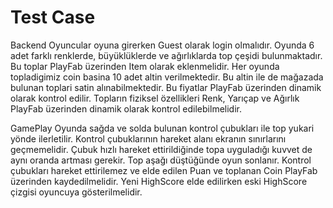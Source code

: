 # Test Case

Backend
Oyuncular oyuna girerken Guest olarak login olmalıdır. Oyunda 6 adet farklı renklerde,
büyüklüklerde ve ağırlıklarda top çeşidi bulunmaktadır. Bu toplar PlayFab üzerinden Item olarak
eklenmelidir. Her oyunda topladigimiz coin basina 10 adet altin verilmektedir. Bu altin ile de
mağazada bulunan toplari satin alınabilmektedir. Bu fiyatlar PlayFab üzerinden dinamik olarak
kontrol edilir. Topların fiziksel özellikleri Renk, Yarıçap ve Ağırlık PlayFab üzerinden dinamik
olarak kontrol edilebilmelidir.

GamePlay
Oyunda sağda ve solda bulunan kontrol çubukları ile top yukari yönde ilerletilir.
Kontrol çubuklarının hareket alanı ekranın sınırlarını geçmemelidir.
Çubuk hızlı hareket ettirildiğinde topa uyguladığı kuvvet de aynı oranda artması gerekir.
Top aşağı düştüğünde oyun sonlanır. Kontrol çubukları hareket ettirilemez ve elde edilen Puan
ve toplanan Coin PlayFab üzerinden kaydedilmelidir.
Yeni HighScore elde edilirken eski HighScore çizgisi oyuncuya gösterilmelidir.
